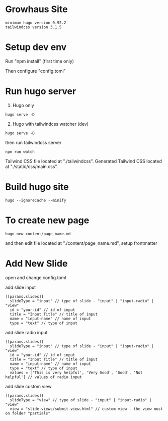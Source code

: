 # Growhaus Site

```
minimum hugo version 0.92.2
tailwindcss version 3.1.5
```

# Setup dev env

Run "npm install" (first time only)

Then configure "config.toml"

# Run hugo server

1. Hugo only

```
hugo serve -D
```

2. Hugo with tailwindcss watcher (dev)

```
hugo serve -D
```

then run tailwindcss server

```
npm run watch
```

Tailwind CSS file located at "./tailwindcss".
Generated Tailwind CSS located at "./static/css/main.css".

# Build hugo site

```
hugo --ignoreCache --minify
```

# To create new page

```
hugo new content/page_name.md
```

and then edit file located at "./content/page_name.md", setup frontmatter


# Add New Slide

open and change config.toml

add slide input
```
[[params.slides]]
  slideType = "input" // type of slide - "input" | "input-radio" | "view"
  id = "your-id" // id of input
  title = "Input Title" // title of input
  name = "input-name" // name of input
  type = "text" // type of input
```

add slide radio input
```
[[params.slides]]
  slideType = "input" // type of slide - "input" | "input-radio" | "view"
  id = "your-id" // id of input
  title = "Input Title" // title of input
  name = "input-name" // name of input
  type = "text" // type of input
  values = ['This is very helpful', 'Very Good', 'Good', 'Not helpful'] // values of radio input
```

add slide custom view
```
[[params.slides]]
  slideType = "view" // type of slide - "input" | "input-radio" | "view"
  view = "slide-views/submit-view.html" // custom view - the view must on folder "partials"
```